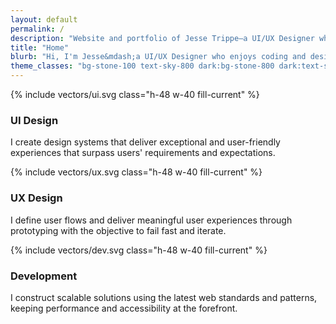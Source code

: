 ```yaml
---
layout: default
permalink: /
description: "Website and portfolio of Jesse Trippe—a UI/UX Designer who enjoys coding and designing for the web."
title: "Home"
blurb: "Hi, I'm Jesse&mdash;a UI/UX Designer who enjoys coding and designing for the web."
theme_classes: "bg-stone-100 text-sky-800 dark:bg-stone-800 dark:text-sky-100"
---
```


<section class="py-32 grid md:grid-cols-3 gap-10 xl:gap-x-24">
  <div>
    <div class="mb-6 h-48 w-40">
      {% include vectors/ui.svg class="h-48 w-40 fill-current" %}
    </div>
    <h3 class="font-bold mb-6 text-xl lg:text-2xl uppercase tracking-wider">UI Design</h3>
    <p class="lg:text-xl">I create design systems that deliver exceptional and user-friendly experiences that surpass users' requirements and expectations.</p>
  </div>
  <div>
    <div class="mb-6">
      {% include vectors/ux.svg class="h-48 w-40 fill-current" %}
    </div>
    <h3 class="font-bold mb-6 text-xl lg:text-2xl uppercase tracking-wider">UX Design</h3>
    <p class="lg:text-xl">I define user flows and deliver meaningful user experiences through prototyping with the objective to fail fast and iterate.</p>
  </div>
  <div>
    <div class="mb-6">
      {% include vectors/dev.svg class="h-48 w-40 fill-current" %}
    </div>
    <h3 class="font-bold mb-6 text-xl lg:text-2xl uppercase tracking-wider">Development</h3>
    <p class="lg:text-xl">I construct scalable solutions using the latest web standards and patterns, keeping performance and accessibility at the forefront.</p>
  </div>
</section>